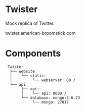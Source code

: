 # Twister
Mock replica of Twitter.

twister.american-broomstick.com

# Components
```
 Twister
  ├── website
  │    └── static: 
  │         └── webserver: 80 /
  └── api
       ├── api: 
       │    └── api: 8080 /
       └── database: mongo:3.6.23
            └── mongo: 27017 
```
